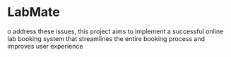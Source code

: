 # LabMate
o address these issues, this project aims to implement a successful online lab booking system that streamlines the entire booking process and improves user experience
